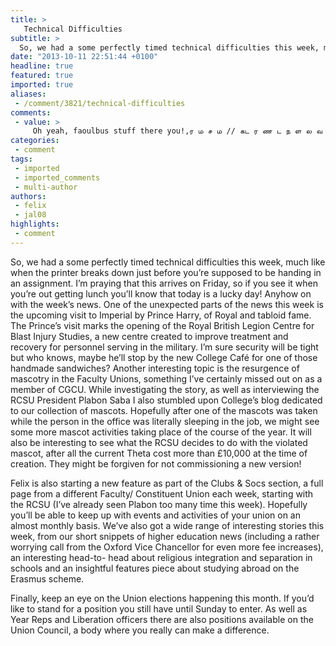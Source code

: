 ```yaml
---
title: >
  ￼Technical Difficulties
subtitle: >
  So, we had a some perfectly timed technical difficulties this week, much like when the printer breaks down just before you’re supposed to be handing in an assignment.
date: "2013-10-11 22:51:44 +0100"
headline: true
featured: true
imported: true
aliases:
 - /comment/3821/technical-difficulties
comments:
 - value: >
     Oh yeah, faoulbus stuff there you!,ர ம ச ம // கட ர ண ட ந ள ல வ ? சர அப ப ம ன வத ந ள கட த றக கல ன ன , ஏலத த ல வ டப பட ம ... //ஆஹ ... ச ல ல மறந த ட ட ன ... த ட ர ன ம ட சர ய ல லன ன ல வ extend ஆக ம ...// க தல , கத த ர க க ன ன எத ய வத பண ண ங க... ஆன கவ த க வ தன ன ட ர ச சர பண ண அப ப றம இர க க .........! //உங க எல ல ர ட நல ல ந ரம இத வர க க ம அப பட எத வ ம வந த த ல க கல ...
categories:
 - comment
tags:
 - imported
 - imported_comments
 - multi-author
authors:
 - felix
 - jal08
highlights:
 - comment
---
```


So, we had a some perfectly timed technical difficulties this week, much like when the printer breaks down just before you’re supposed to be handing in an assignment. I’m praying that this arrives on Friday, so if you see it when you’re out getting lunch you’ll know that today is a lucky day!
 Anyhow on with the week’s news. One of the unexpected parts of the news this week is the upcoming visit to Imperial by Prince Harry, of Royal and tabloid fame. The Prince’s visit marks the opening of the Royal British Legion Centre for Blast Injury Studies, a new centre created to improve treatment and recovery for personnel serving in the military. I’m sure security will be tight but who knows, maybe he’ll stop by the new College Café for one of those handmade sandwiches? Another interesting topic is the resurgence of mascotry in the Faculty Unions, something I’ve certainly missed out on as a member of CGCU. While investigating the story, as well as interviewing the RCSU President Plabon Saba I also stumbled upon College’s blog dedicated to our collection of mascots. Hopefully after one of the mascots was taken while the person in the office was literally sleeping in the job, we might see some more mascot activities taking place of the course of the year. It will also be interesting to see what the RCSU decides to do with the violated mascot, after all the current Theta cost more than £10,000 at the time of creation. They might be forgiven for not commissioning a new version!

Felix is also starting a new feature as part of the Clubs & Socs section, a full page from a different Faculty/ Constituent Union each week, starting with the RCSU (I’ve already seen Plabon too many time this week). Hopefully you’ll be able to keep up with events and activities of your union on an almost monthly basis. We’ve also got a wide range of interesting stories
 this week, from our short snippets of higher education news (including a rather worrying call from the Oxford Vice Chancellor for even more fee increases), an interesting head-to- head about religious integration and separation in schools and an insightful features piece about studying abroad on the Erasmus scheme.

Finally, keep an eye on the Union elections happening this month. If you’d like to stand for a position you still have until Sunday to enter. As well as Year Reps and Liberation officers there are also positions available on the Union Council, a body where you really can make a difference.

